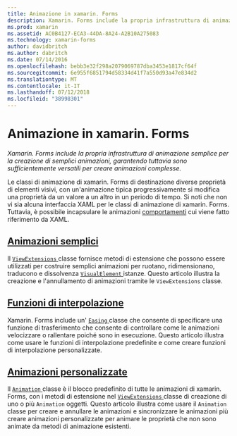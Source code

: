 ```yaml
---
title: Animazione in xamarin. Forms
description: Xamarin. Forms include la propria infrastruttura di animazione semplice per la creazione di semplici animazioni, garantendo tuttavia sono sufficientemente versatili per creare animazioni complesse.
ms.prod: xamarin
ms.assetid: AC0B4127-ECA3-44DA-8A24-A2B10A275083
ms.technology: xamarin-forms
author: davidbritch
ms.author: dabritch
ms.date: 07/14/2016
ms.openlocfilehash: bebb3e32f298a2079069787dba3453e1817cf64f
ms.sourcegitcommit: 6e955f6851794d58334d41f7a550d93a47e834d2
ms.translationtype: MT
ms.contentlocale: it-IT
ms.lasthandoff: 07/12/2018
ms.locfileid: "38998301"
---
```

# <a name="animation-in-xamarinforms"></a>Animazione in xamarin. Forms

_Xamarin. Forms include la propria infrastruttura di animazione semplice per la creazione di semplici animazioni, garantendo tuttavia sono sufficientemente versatili per creare animazioni complesse._

Le classi di animazione di xamarin. Forms di destinazione diverse proprietà di elementi visivi, con un'animazione tipica progressivamente si modifica una proprietà da un valore a un altro in un periodo di tempo. Si noti che non vi sia alcuna interfaccia XAML per le classi di animazione di xamarin. Forms. Tuttavia, è possibile incapsulare le animazioni [comportamenti](~/xamarin-forms/app-fundamentals/behaviors/index.md) cui viene fatto riferimento da XAML.

## <a name="simple-animationssimplemd"></a>[Animazioni semplici](simple.md)

Il [ `ViewExtensions` ](xref:Xamarin.Forms.ViewExtensions) classe fornisce metodi di estensione che possono essere utilizzati per costruire semplici animazioni per ruotano, ridimensionano, traducono e dissolvenza [ `VisualElement` ](xref:Xamarin.Forms.VisualElement) istanze. Questo articolo illustra la creazione e l'annullamento di animazioni tramite le `ViewExtensions` classe.

## <a name="easing-functionseasingmd"></a>[Funzioni di interpolazione](easing.md)

Xamarin. Forms include un' [ `Easing` ](xref:Xamarin.Forms.Easing) classe che consente di specificare una funzione di trasferimento che consente di controllare come le animazioni velocizzare o rallentare poiché sono in esecuzione. Questo articolo illustra come usare le funzioni di interpolazione predefinite e come creare funzioni di interpolazione personalizzate.

## <a name="custom-animationscustommd"></a>[Animazioni personalizzate](custom.md)

Il [ `Animation` ](xref:Xamarin.Forms.Animation) classe è il blocco predefinito di tutte le animazioni di xamarin. Forms, con i metodi di estensione nel [ `ViewExtensions` ](xref:Xamarin.Forms.ViewExtensions) classe di creazione di uno o più `Animation` oggetti. Questo articolo illustra come usare il `Animation` classe per creare e annullare le animazioni e sincronizzare le animazioni più creare animazioni personalizzate per animare le proprietà che non sono animate da metodi di animazione esistenti.
